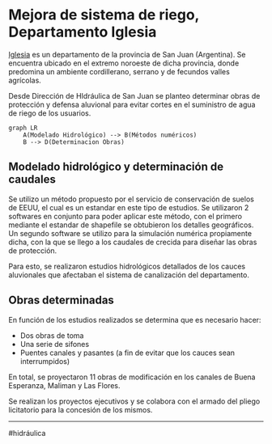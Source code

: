# Mejora de sistema de riego, Departamento Iglesia

[Iglesia](https://es.wikipedia.org/wiki/Departamento_Iglesia) es un departamento de la provincia de San Juan (Argentina). Se encuentra ubicado en el extremo noroeste de dicha provincia, donde predomina un ambiente cordillerano, serrano y de fecundos valles agrícolas.

Desde Dirección de HIdráulica de San Juan se planteo determinar obras de protección y defensa aluvional para evitar cortes en el suministro de agua de riego de los usuarios. 

```mermaid
graph LR
    A(Modelado Hidrológico) --> B(Métodos numéricos)
    B --> D(Determinacion Obras)
```

## Modelado hidrológico y determinación de caudales
Se utilizo un método propuesto por el servicio de conservación de suelos de EEUU, el cual es un estandar en este tipo de estudios.
Se utilizaron 2 softwares en conjunto para poder aplicar este método, con el primero mediante el estandar de shapefile se obtubieron los detalles geográficos. Un segundo software se utilizo para la simulación numérica propiamente dicha, con la que se llego a los caudales de crecida para diseñar las obras de protección.

Para esto, se realizaron estudios hidrológicos detallados de los cauces aluvionales que afectaban el sistema de canalización del departamento. 

## Obras determinadas

En función de los estudios realizados se determina que es necesario hacer:
* Dos obras de toma
* Una serie de sifones
* Puentes canales y pasantes (a fin de evitar que los cauces sean interrumpidos)

En total, se proyectaron 11 obras de modificación en los canales de Buena Esperanza, Maliman y Las Flores. 

Se realizan los proyectos ejecutivos y se colabora con el armado del pliego licitatorio para la concesión de los mismos.

---
#hidráulica 